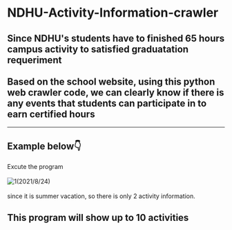 # NDHU-Activity-Information-crawler
## Since NDHU's students have to finished 65 hours campus activity to satisfied graduatation requeriment<br></br>Based on the school website, using this python web crawler code, we can clearly know if there is any events that students can participate in to earn certified hours
---
## Example below👇
Excute the program<br></br>![1](https://user-images.githubusercontent.com/79236612/130567035-31a38c79-c142-4a59-afb9-ce4c65f10ff9.png)(2021/8/24) <br></br> since it is summer vacation, so there is only 2 activity information.
## This program will show up to 10 activities

